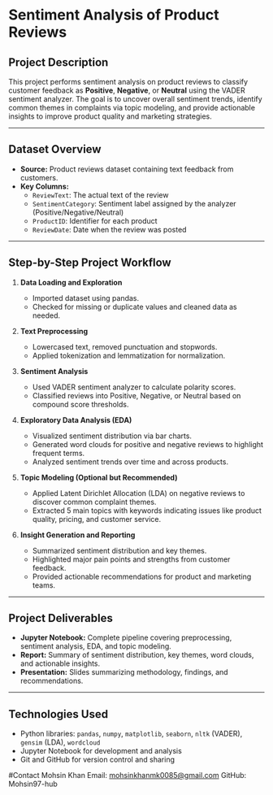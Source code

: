 # Sentiment Analysis of Product Reviews

## Project Description

This project performs sentiment analysis on product reviews to classify customer feedback as **Positive**, **Negative**, or **Neutral** using the VADER sentiment analyzer. The goal is to uncover overall sentiment trends, identify common themes in complaints via topic modeling, and provide actionable insights to improve product quality and marketing strategies.

---

## Dataset Overview

- **Source:** Product reviews dataset containing text feedback from customers.  
- **Key Columns:**  
  - `ReviewText`: The actual text of the review  
  - `SentimentCategory`: Sentiment label assigned by the analyzer (Positive/Negative/Neutral)  
  - `ProductID`: Identifier for each product  
  - `ReviewDate`: Date when the review was posted  

---

## Step-by-Step Project Workflow

1. **Data Loading and Exploration**  
   - Imported dataset using pandas.  
   - Checked for missing or duplicate values and cleaned data as needed.  

2. **Text Preprocessing**  
   - Lowercased text, removed punctuation and stopwords.  
   - Applied tokenization and lemmatization for normalization.  

3. **Sentiment Analysis**  
   - Used VADER sentiment analyzer to calculate polarity scores.  
   - Classified reviews into Positive, Negative, or Neutral based on compound score thresholds.  

4. **Exploratory Data Analysis (EDA)**  
   - Visualized sentiment distribution via bar charts.  
   - Generated word clouds for positive and negative reviews to highlight frequent terms.  
   - Analyzed sentiment trends over time and across products.  

5. **Topic Modeling (Optional but Recommended)**  
   - Applied Latent Dirichlet Allocation (LDA) on negative reviews to discover common complaint themes.  
   - Extracted 5 main topics with keywords indicating issues like product quality, pricing, and customer service.  

6. **Insight Generation and Reporting**  
   - Summarized sentiment distribution and key themes.  
   - Highlighted major pain points and strengths from customer feedback.  
   - Provided actionable recommendations for product and marketing teams.  

---

## Project Deliverables

- **Jupyter Notebook:** Complete pipeline covering preprocessing, sentiment analysis, EDA, and topic modeling.  
- **Report:** Summary of sentiment distribution, key themes, word clouds, and actionable insights.  
- **Presentation:** Slides summarizing methodology, findings, and recommendations.  

---

## Technologies Used

- Python libraries: `pandas`, `numpy`, `matplotlib`, `seaborn`, `nltk` (VADER), `gensim` (LDA), `wordcloud`  
- Jupyter Notebook for development and analysis  
- Git and GitHub for version control and sharing  



#Contact
Mohsin Khan
Email: mohsinkhanmk0085@gmail.com
GitHub: Mohsin97-hub

